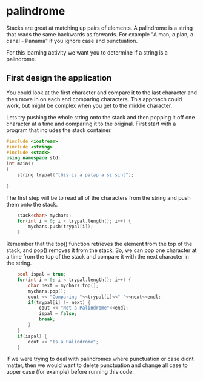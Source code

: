 # palindrome
Stacks are great at matching up pairs of elements.  A palindrome is a string that reads the same backwards as forwards.  For example "A man, a plan, a canal - Panama" if you ignore case and punctuation.

For this learning activity we want you to determine if a string is a palindrome.

## First design the application
You could look at the first character and compare it to the last character and then move in on each end comparing characters.  This approach could work, but might be complex when you get to the middle character.

Lets try pushing the whole string onto the stack and then popping it off one character at a time and comparing it to the original.  First start with a program that includes the stack container.
```c++
#include <iostream>
#include <string>
#include <stack>
using namespace std;
int main()
{
    string trypal("this is a palap a si siht");
    
}
```
The first step will be to read all of the characters from the string and push them onto the stack.
```c++
    stack<char> mychars;
    for(int i = 0; i < trypal.length(); i++) {
        mychars.push(trypal[i]);
    }
```
Remember that the top() function retrieves the element from the top of the stack, and pop() removes it from the stack.  So, we can pop one character at a time from the top of the stack and compare it with the next character in the string.
```c++
    bool ispal = true;
    for(int i = 0; i < trypal.length(); i++) {
        char next = mychars.top();
        mychars.pop();
        cout << "Comparing "<<trypal[i]<<" "<<next<<endl;
        if(trypal[i] != next) {
            cout << "Not a Palindrome"<<endl;
            ispal = false;
            break;
        }
    }
    if(ispal) {
        cout << "Is a Palindrome";
    }
```
If we were trying to deal with palindromes where punctuation or case didnt matter, then we would want to delete punctuation and change all case to upper case (for example) before running this code.

